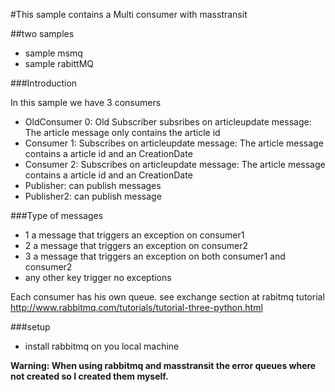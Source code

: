#This sample contains a Multi consumer with masstransit

##two samples
- sample msmq
- sample rabittMQ


###Introduction

In this sample we have 3 consumers
- OldConsumer 0: Old Subscriber subsribes on articleupdate message: The article message only contains the article id
- Consumer 1: Subscribes on articleupdate message: The article message contains a article id and an CreationDate
- Consumer 2: Subscribes on articleupdate message: The article message contains a article id and an CreationDate
- Publisher: can publish messages
- Publisher2: can publish message
 
###Type of messages
- 1 a message that triggers an exception on consumer1
- 2 a message that triggers an exception on consumer2
- 3 a message that triggers an exception on both consumer1 and consumer2
- any other key trigger no exceptions

 
Each consumer has his own queue. see exchange section at rabitmq tutorial http://www.rabbitmq.com/tutorials/tutorial-three-python.html
 

###setup 
- install rabbitmq on you local machine


__Warning: When using rabbitmq and masstransit the error queues where not created so I created them myself.__





